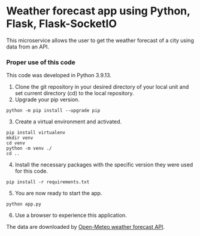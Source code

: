 # Weather forecast app using Python, Flask, Flask-SocketIO
This microservice allows the user to get the weather forecast of a city using data from an API. 

### Proper use of this code
This code was developed in Python 3.9.13.

1. Clone the git repository in your desired directory of your local unit and set current directory (cd) to the local repository.
2. Upgrade your pip version.
```
python -m pip install --upgrade pip
```
3. Create a virtual environment and activated.
```
pip install virtualenv
mkdir venv
cd venv
python -m venv ./
cd ..
```
4. Install the necessary packages with the specific version they were used for this code.
```
pip install -r requirements.txt
```
5. You are now ready to start the app.
```
python app.py
```
6. Use a browser to experience this application.

The data are downloaded by [Open-Meteo weather forecast API](https://open-meteo.com/en/docs).
